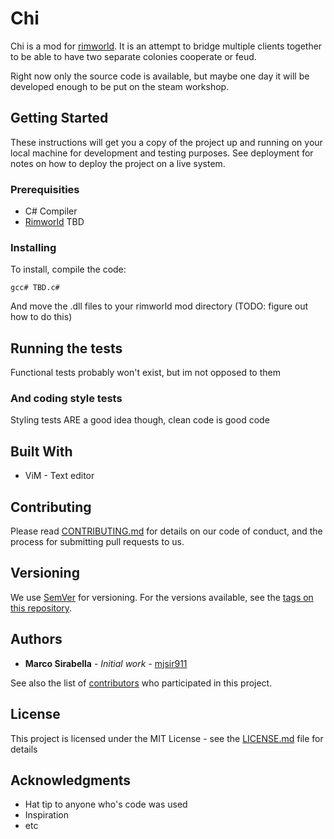 # Chi

Chi is a mod for [rimworld](https://rimworldgame.com/). It is an attempt to
bridge multiple clients together to be able to have two separate colonies
cooperate or feud.

Right now only the source code is available, but maybe one day it will be
developed enough to be put on the steam workshop.

## Getting Started

These instructions will get you a copy of the project up and running on your local machine for development and testing purposes. See deployment for notes on how to deploy the project on a live system.

### Prerequisities

- C# Compiler
- [Rimworld](https://rimworldgame.com/)
TBD

### Installing

To install, compile the code:
```
gcc# TBD.c#
```

And move the .dll files to your rimworld mod directory (TODO: figure out how to
do this)

## Running the tests

Functional tests probably won't exist, but im not opposed to them

### And coding style tests

Styling tests ARE a good idea though, clean code is good code

## Built With

* ViM - Text editor

## Contributing

Please read [CONTRIBUTING.md](docs/CONTRIBUTING.md) for details on our code of conduct, and the process for submitting pull requests to us.

## Versioning

We use [SemVer](http://semver.org/) for versioning. For the versions available, see the [tags on this repository](https://github.com/your/project/tags). 

## Authors

* **Marco Sirabella** - *Initial work* - [mjsir911](https://github.com/mjsir911)

See also the list of [contributors](docs/contributors) who participated in this project.

## License

This project is licensed under the MIT License - see the [LICENSE.md](docs/LICENSE.md) file for details

## Acknowledgments

* Hat tip to anyone who's code was used
* Inspiration
* etc

